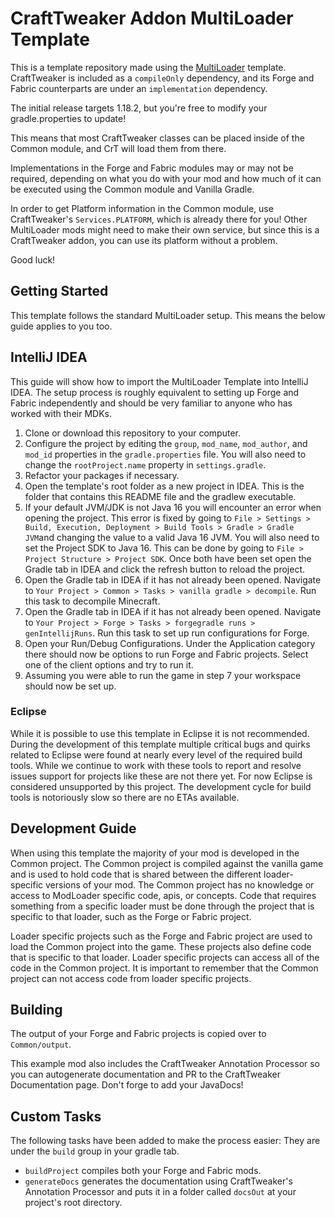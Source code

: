# CraftTweaker Addon MultiLoader Template

This is a template repository made using the [MultiLoader](https://github.com/jaredlll08/MultiLoader-Template) template. CraftTweaker is included as a `compileOnly` dependency, and its Forge and Fabric counterparts are under an `implementation` dependency.

The initial release targets 1.18.2, but you're free to modify your gradle.properties to update!

This means that most CraftTweaker classes can be placed inside of the Common module, and CrT will load them from there.

Implementations in the Forge and Fabric modules may or may not be required, depending on what you do with your mod and how much of it can be executed using the Common module and Vanilla Gradle.

In order to get Platform information in the Common module, use CraftTweaker's `Services.PLATFORM`, which is already there for you! Other MultiLoader mods might need to make their own service, but since this is a CraftTweaker addon, you can use its platform without a problem.

Good luck!

## Getting Started

This template follows the standard MultiLoader setup. This means the below guide applies to you too.

## IntelliJ IDEA
This guide will show how to import the MultiLoader Template into IntelliJ IDEA. The setup process is roughly equivalent to setting up Forge and Fabric independently and should be very familiar to anyone who has worked with their MDKs.

1. Clone or download this repository to your computer.
2. Configure the project by editing the `group`, `mod_name`, `mod_author`, and `mod_id` properties in the `gradle.properties` file. You will also need to change the `rootProject.name`  property in `settings.gradle`.
3. Refactor your packages if necessary.
4. Open the template's root folder as a new project in IDEA. This is the folder that contains this README file and the gradlew executable.
5. If your default JVM/JDK is not Java 16 you will encounter an error when opening the project. This error is fixed by going to `File > Settings > Build, Execution, Deployment > Build Tools > Gradle > Gradle JVM`and changing the value to a valid Java 16 JVM. You will also need to set the Project SDK to Java 16. This can be done by going to `File > Project Structure > Project SDK`. Once both have been set open the Gradle tab in IDEA and click the refresh button to reload the project.
6. Open the Gradle tab in IDEA if it has not already been opened. Navigate to `Your Project > Common > Tasks > vanilla gradle > decompile`. Run this task to decompile Minecraft.
7. Open the Gradle tab in IDEA if it has not already been opened. Navigate to `Your Project > Forge > Tasks > forgegradle runs > genIntellijRuns`. Run this task to set up run configurations for Forge.
8. Open your Run/Debug Configurations. Under the Application category there should now be options to run Forge and Fabric projects. Select one of the client options and try to run it.
9. Assuming you were able to run the game in step 7 your workspace should now be set up.

### Eclipse
While it is possible to use this template in Eclipse it is not recommended. During the development of this template multiple critical bugs and quirks related to Eclipse were found at nearly every level of the required build tools. While we continue to work with these tools to report and resolve issues support for projects like these are not there yet. For now Eclipse is considered unsupported by this project. The development cycle for build tools is notoriously slow so there are no ETAs available.

## Development Guide
When using this template the majority of your mod is developed in the Common project. The Common project is compiled against the vanilla game and is used to hold code that is shared between the different loader-specific versions of your mod. The Common project has no knowledge or access to ModLoader specific code, apis, or concepts. Code that requires something from a specific loader must be done through the project that is specific to that loader, such as the Forge or Fabric project.

Loader specific projects such as the Forge and Fabric project are used to load the Common project into the game. These projects also define code that is specific to that loader. Loader specific projects can access all of the code in the Common project. It is important to remember that the Common project can not access code from loader specific projects.


## Building
The output of your Forge and Fabric projects is copied over to `Common/output`.

This example mod also includes the CraftTweaker Annotation Processor so you can autogenerate documentation and PR to the CraftTweaker Documentation page.
Don't forge to add your JavaDocs!

## Custom Tasks

The following tasks have been added to make the process easier:
They are under the `build` group in your gradle tab.
 
- `buildProject` compiles both your Forge and Fabric mods.
- `generateDocs` generates the documentation using CraftTweaker's Annotation Processor and puts it in a folder called `docsOut` at your project's root directory.

